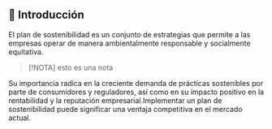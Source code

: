 ## 📑 Introducción

El plan de sostenibilidad es un conjunto de estrategias que permite a las empresas operar de manera ambientalmente responsable y socialmente equitativa.

> [!NOTA]
> esto es una nota

Su importancia radica en la creciente demanda de prácticas sostenibles por parte de consumidores y reguladores, así como en su impacto positivo en la rentabilidad y la reputación empresarial.Implementar un plan de sostenibilidad puede significar una ventaja competitiva en el mercado actual.
